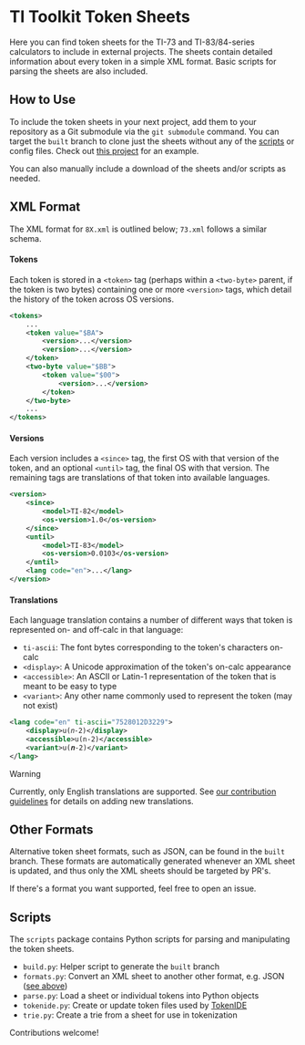 # TI Toolkit Token Sheets

Here you can find token sheets for the TI-73 and TI-83/84-series calculators to include in external projects. The sheets contain detailed information about every token in a simple XML format. Basic scripts for parsing the sheets are also included.

## How to Use

To include the token sheets in your next project, add them to your repository as a Git submodule via the `git submodule` command. You can target the `built` branch to clone just the sheets without any of the [scripts](#Scripts) or config files. Check out [this project](https://github.com/TI-Toolkit/tivars_lib_py) for an example.

You can also manually include a download of the sheets and/or scripts as needed.

## XML Format

The XML format for `8X.xml` is outlined below; `73.xml` follows a similar schema.

#### Tokens

Each token is stored in a `<token>` tag (perhaps within a `<two-byte>` parent, if the token is two bytes) containing one or more `<version>` tags, which detail the history of the token across OS versions.

```xml
<tokens>
	...
	<token value="$BA">
		<version>...</version>
		<version>...</version>
	</token>
	<two-byte value="$BB">
		<token value="$00">
			<version>...</version>
		</token>
	</two-byte>
	...
</tokens>
```

#### Versions

Each version includes a `<since>` tag, the first OS with that version of the token, and an optional `<until>` tag, the final OS with that version. The remaining tags are translations of that token into available languages.

```xml
<version>
	<since>
		<model>TI-82</model>
		<os-version>1.0</os-version>
	</since>
	<until>
		<model>TI-83</model>
		<os-version>0.0103</os-version>
	</until>
	<lang code="en">...</lang>
</version>
```

#### Translations

Each language translation contains a number of different ways that token is represented on- and off-calc in that language:

* `ti-ascii`: The font bytes corresponding to the token's characters on-calc
* `<display>`: A Unicode approximation of the token's on-calc appearance
* `<accessible>`: An ASCII or Latin-1 representation of the token that is meant to be easy to type
* `<variant>`: Any other name commonly used to represent the token (may not exist)
	
```xml
<lang code="en" ti-ascii="7528012D3229">
	<display>u(𝑛-2)</display>
	<accessible>u(n-2)</accessible>
	<variant>u(𝒏-2)</variant>
</lang>
```

> [!WARNING]
> Currently, only English translations are supported. See [our contribution guidelines](CONTRIBUTING.md) for details on adding new translations.

## Other Formats

Alternative token sheet formats, such as JSON, can be found in the `built` branch. These formats are automatically generated whenever an XML sheet is updated, and thus only the XML sheets should be targeted by PR's.

If there's a format you want supported, feel free to open an issue.

## Scripts

The `scripts` package contains Python scripts for parsing and manipulating the token sheets.

* `build.py`: Helper script to generate the `built` branch
* `formats.py`: Convert an XML sheet to another other format, e.g. JSON ([see above](#Other-Formats))
* `parse.py`: Load a sheet or individual tokens into Python objects
* `tokenide.py`: Create or update token files used by [TokenIDE](https://www.cemetech.net/downloads/files/515/x515)
* `trie.py`: Create a trie from a sheet for use in tokenization

Contributions welcome!
